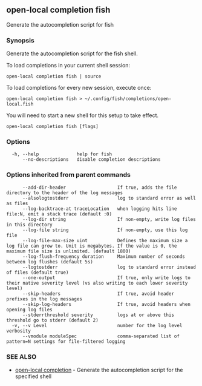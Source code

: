 ## open-local completion fish

Generate the autocompletion script for fish

### Synopsis

Generate the autocompletion script for the fish shell.

To load completions in your current shell session:

	open-local completion fish | source

To load completions for every new session, execute once:

	open-local completion fish > ~/.config/fish/completions/open-local.fish

You will need to start a new shell for this setup to take effect.


```
open-local completion fish [flags]
```

### Options

```
  -h, --help              help for fish
      --no-descriptions   disable completion descriptions
```

### Options inherited from parent commands

```
      --add-dir-header                   If true, adds the file directory to the header of the log messages
      --alsologtostderr                  log to standard error as well as files
      --log-backtrace-at traceLocation   when logging hits line file:N, emit a stack trace (default :0)
      --log-dir string                   If non-empty, write log files in this directory
      --log-file string                  If non-empty, use this log file
      --log-file-max-size uint           Defines the maximum size a log file can grow to. Unit is megabytes. If the value is 0, the maximum file size is unlimited. (default 1800)
      --log-flush-frequency duration     Maximum number of seconds between log flushes (default 5s)
      --logtostderr                      log to standard error instead of files (default true)
      --one-output                       If true, only write logs to their native severity level (vs also writing to each lower severity level)
      --skip-headers                     If true, avoid header prefixes in the log messages
      --skip-log-headers                 If true, avoid headers when opening log files
      --stderrthreshold severity         logs at or above this threshold go to stderr (default 2)
  -v, --v Level                          number for the log level verbosity
      --vmodule moduleSpec               comma-separated list of pattern=N settings for file-filtered logging
```

### SEE ALSO

* [open-local completion](open-local_completion.md)	 - Generate the autocompletion script for the specified shell

